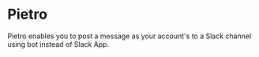 # Pietro

Pietro enables you to post a message as your account's to a Slack channel using bot instead of Slack App.
